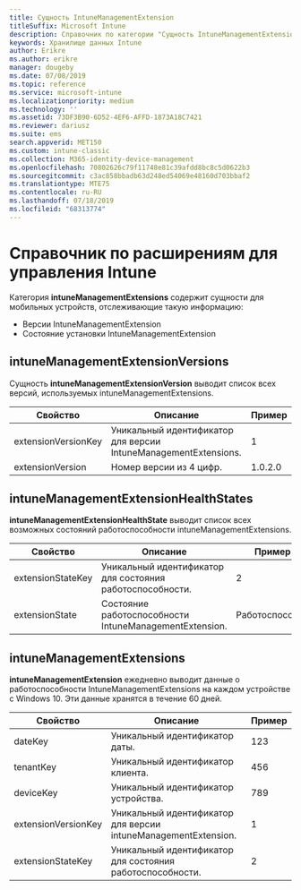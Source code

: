 ```yaml
---
title: Сущность IntuneManagementExtension
titleSuffix: Microsoft Intune
description: Справочник по категории "Сущность IntuneManagementExtension" коллекций сущностей в API хранилища данных Intune.
keywords: Хранилище данных Intune
author: Erikre
ms.author: erikre
manager: dougeby
ms.date: 07/08/2019
ms.topic: reference
ms.service: microsoft-intune
ms.localizationpriority: medium
ms.technology: ''
ms.assetid: 73DF3B90-6D52-4EF6-AFFD-1873A18C7421
ms.reviewer: dariusz
ms.suite: ems
search.appverid: MET150
ms.custom: intune-classic
ms.collection: M365-identity-device-management
ms.openlocfilehash: 70802626c79f11748e81c39afdd8bc8c5d0622b3
ms.sourcegitcommit: c3ac858bbadb63d248ed54069e48160d703bbaf2
ms.translationtype: MTE75
ms.contentlocale: ru-RU
ms.lasthandoff: 07/18/2019
ms.locfileid: "68313774"
---
```

# <a name="reference-for-intune-management-extensions"></a>Справочник по расширениям для управления Intune

Категория **intuneManagementExtensions** содержит сущности для мобильных устройств, отслеживающие такую информацию:

- Версии IntuneManagementExtension
- Состояние установки IntuneManagementExtension

## <a name="intunemanagementextensionversions"></a>intuneManagementExtensionVersions

Сущность **intuneManagementExtensionVersion** выводит список всех версий, используемых intuneManagementExtensions.

| Свойство  | Описание | Пример |
|---------|------------|--------|
| extensionVersionKey |Уникальный идентификатор для версии IntuneManagementExtensions. | 1 |
| extensionVersion |Номер версии из 4 цифр. |1.0.2.0 |

## <a name="intunemanagementextensionhealthstates"></a>intuneManagementExtensionHealthStates

**intuneManagementExtensionHealthState** выводит список всех возможных состояний работоспособности intuneManagementExtensions.

| Свойство  | Описание | Пример |
|---------|------------|--------|
| extensionStateKey |Уникальный идентификатор для состояния работоспособности. | 2 |
| extensionState |Состояние работоспособности IntuneManagementExtension. | Работоспособно |

## <a name="intunemanagementextensions"></a>intuneManagementExtensions

**intuneManagementExtension** ежедневно выводит данные о работоспособности IntuneManagementExtensions на каждом устройстве с Windows 10.
Эти данные хранятся в течение 60 дней. 


|      Свойство       |                         Описание                         | Пример |
|---------------------|-------------------------------------------------------------|---------|
|       dateKey       |               Уникальный идентификатор даты.                |   123   |
|      tenantKey      |              Уникальный идентификатор клиента.               |   456   |
|      deviceKey      |              Уникальный идентификатор устройства.               |   789   |
| extensionVersionKey | Уникальный идентификатор для версии intuneManagementExtension. |    1    |
|  extensionStateKey  |             Уникальный идентификатор для состояния работоспособности.              |    2    |

